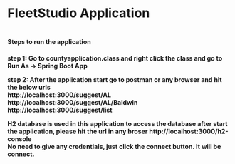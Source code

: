 <h1>FleetStudio Application<h1>

<h4>Steps to run the application<h4>

step 1: Go to countyapplication.class and right click the class and go to Run As -> Spring Boot App


step 2: After the application start go to postman or any browser and hit the below urls
  <br>
  http://localhost:3000/suggest/AL
  <br>
  http://localhost:3000/suggest/AL/Baldwin
  <br>
  http://localhost:3000/suggest/list
  <br>


H2 database is used in this application
to access the database after start the application, please hit the url in any broser http://localhost:3000/h2-console
<br>
No need to give any credentials, just click the connect button. It will be connect.

